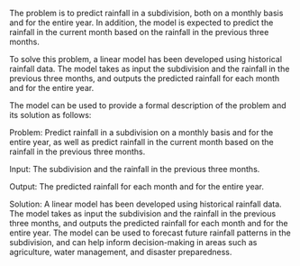 The problem is to predict rainfall in a subdivision, both on a monthly basis and for the entire year. In addition, the model is expected to predict the rainfall in the current month based on the rainfall in the previous three months.

To solve this problem, a linear model has been developed using historical rainfall data. The model takes as input the subdivision and the rainfall in the previous three months, and outputs the predicted rainfall for each month and for the entire year.

The model can be used to provide a formal description of the problem and its solution as follows:

Problem: Predict rainfall in a subdivision on a monthly basis and for the entire year, as well as predict rainfall in the current month based on the rainfall in the previous three months.

Input: The subdivision and the rainfall in the previous three months.

Output: The predicted rainfall for each month and for the entire year.

Solution: A linear model has been developed using historical rainfall data. The model takes as input the subdivision and the rainfall in the previous three months, and outputs the predicted rainfall for each month and for the entire year. The model can be used to forecast future rainfall patterns in the subdivision, and can help inform decision-making in areas such as agriculture, water management, and disaster preparedness.

